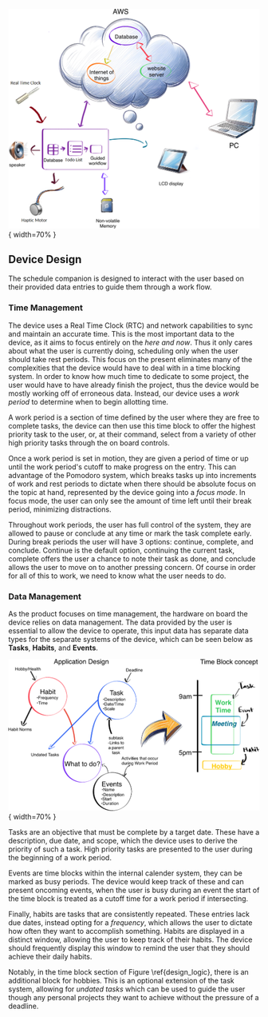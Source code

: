 ![Overall structure of the device\label{emb_flow}](embedded_system_flow_chart.png){ width=70% }

## Device Design

The schedule companion is designed to interact with the user based on their provided data entries to guide them through a work flow.

### Time Management

The device uses a Real Time Clock (RTC) and network capabilities to sync and maintain an accurate time. This is the most important data to the device, as it aims to focus entirely on the *here and now*. Thus it only cares about what the user is currently doing, scheduling only when the user should take rest periods. This focus on the present eliminates many of the complexities that the device would have to deal with in a time blocking system. In order to know how much time to dedicate to some project, the user would have to have already finish the project, thus the device would be mostly working off of erroneous data. Instead, our device uses a *work period* to determine when to begin allotting time.

A work period is a section of time defined by the user where they are free to complete tasks, the device can then use this time block to offer the highest priority task to the user, or, at their command, select from a variety of other high priority tasks through the on board controls.

Once a work period is set in motion, they are given a period of time or up until the work period's cutoff to make progress on the entry. This can advantage of the Pomodoro system, which breaks tasks up into increments of work and rest periods to dictate when there should be absolute focus on the topic at hand, represented by the device going into a *focus mode*. In focus mode, the user can only see the amount of time left until their break period, minimizing distractions.

Throughout work periods, the user has full control of the system, they are allowed to pause or conclude at any time or mark the task complete early. During break periods the user will have 3 options: continue, complete, and conclude. Continue is the default option, continuing the current task, complete offers the user a chance to note their task as done, and conclude allows the user to move on to another pressing concern. Of course in order for all of this to work, we need to know what the user needs to do.

### Data Management

As the product focuses on time management, the hardware on board the device relies on data management. The data provided by the user is essential to allow the device to operate, this input data has separate data types for the separate systems of the device, which can be seen below as **Tasks**, **Habits**, and **Events**.

![Data management and logic of the device\label{design_logic}](design_logic.png){ width=70% }

Tasks are an objective that must be complete by a target date. These have a description, due date, and scope, which the device uses to derive the priority of such a task. High priority tasks are presented to the user during the beginning of a work period.

Events are time blocks within the internal calender system, they can be marked as busy periods. The device would keep track of these and can present oncoming events, when the user is busy during an event the start of the time block is treated as a cutoff time for a work period if intersecting.

Finally, habits are tasks that are consistently repeated. These entries lack due dates, instead opting for a *frequency*, which allows the user to dictate how often they want to accomplish something. Habits are displayed in a distinct window, allowing the user to keep track of their habits. The device should frequently display this window to remind the user that they should achieve their daily habits.

Notably, in the time block section of Figure \ref{design_logic}, there is an additional block for hobbies. This is an optional extension of the task system, allowing for *undated tasks* which can be used to guide the user though any personal projects they want to achieve without the pressure of a deadline.
